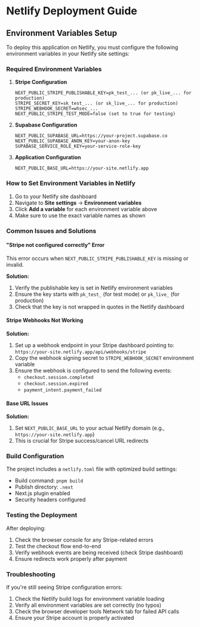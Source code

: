 # Netlify Deployment Guide

## Environment Variables Setup

To deploy this application on Netlify, you must configure the following environment variables in your Netlify site settings:

### Required Environment Variables

1. **Stripe Configuration**
   ```
   NEXT_PUBLIC_STRIPE_PUBLISHABLE_KEY=pk_test_... (or pk_live_... for production)
   STRIPE_SECRET_KEY=sk_test_... (or sk_live_... for production)
   STRIPE_WEBHOOK_SECRET=whsec_...
   NEXT_PUBLIC_STRIPE_TEST_MODE=false (set to true for testing)
   ```

2. **Supabase Configuration**
   ```
   NEXT_PUBLIC_SUPABASE_URL=https://your-project.supabase.co
   NEXT_PUBLIC_SUPABASE_ANON_KEY=your-anon-key
   SUPABASE_SERVICE_ROLE_KEY=your-service-role-key
   ```

3. **Application Configuration**
   ```
   NEXT_PUBLIC_BASE_URL=https://your-site.netlify.app
   ```

### How to Set Environment Variables in Netlify

1. Go to your Netlify site dashboard
2. Navigate to **Site settings** → **Environment variables**
3. Click **Add a variable** for each environment variable above
4. Make sure to use the exact variable names as shown

### Common Issues and Solutions

#### "Stripe not configured correctly" Error

This error occurs when `NEXT_PUBLIC_STRIPE_PUBLISHABLE_KEY` is missing or invalid.

**Solution:**
1. Verify the publishable key is set in Netlify environment variables
2. Ensure the key starts with `pk_test_` (for test mode) or `pk_live_` (for production)
3. Check that the key is not wrapped in quotes in the Netlify dashboard

#### Stripe Webhooks Not Working

**Solution:**
1. Set up a webhook endpoint in your Stripe dashboard pointing to: `https://your-site.netlify.app/api/webhooks/stripe`
2. Copy the webhook signing secret to `STRIPE_WEBHOOK_SECRET` environment variable
3. Ensure the webhook is configured to send the following events:
   - `checkout.session.completed`
   - `checkout.session.expired`
   - `payment_intent.payment_failed`

#### Base URL Issues

**Solution:**
1. Set `NEXT_PUBLIC_BASE_URL` to your actual Netlify domain (e.g., `https://your-site.netlify.app`)
2. This is crucial for Stripe success/cancel URL redirects

### Build Configuration

The project includes a `netlify.toml` file with optimized build settings:
- Build command: `pnpm build`
- Publish directory: `.next`
- Next.js plugin enabled
- Security headers configured

### Testing the Deployment

After deploying:
1. Check the browser console for any Stripe-related errors
2. Test the checkout flow end-to-end
3. Verify webhook events are being received (check Stripe dashboard)
4. Ensure redirects work properly after payment

### Troubleshooting

If you're still seeing Stripe configuration errors:
1. Check the Netlify build logs for environment variable loading
2. Verify all environment variables are set correctly (no typos)
3. Check the browser developer tools Network tab for failed API calls
4. Ensure your Stripe account is properly activated